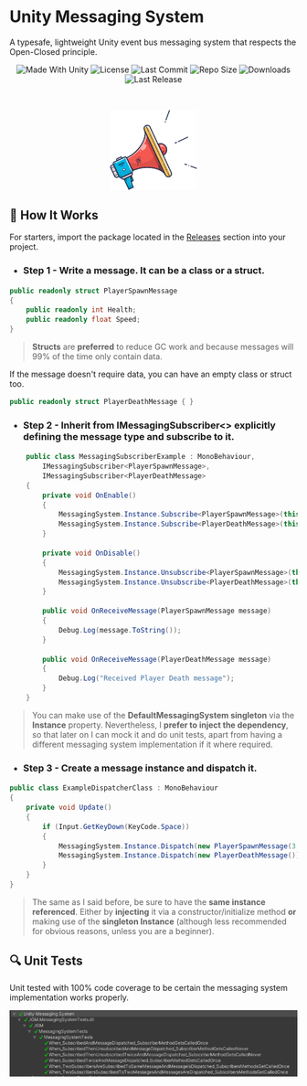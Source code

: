 # Unity Messaging System
A typesafe, lightweight Unity event bus messaging system that respects the Open-Closed principle.

<p align="center">
  <a>
    <img alt="Made With Unity" src="https://img.shields.io/badge/made%20with-Unity-57b9d3.svg?logo=Unity">
  </a>
  <a>
    <img alt="License" src="https://img.shields.io/github/license/JoanStinson/UnityMessagingSystem?logo=github">
  </a>
  <a>
    <img alt="Last Commit" src="https://img.shields.io/github/last-commit/JoanStinson/UnityMessagingSystem?logo=Mapbox&color=orange">
  </a>
  <a>
    <img alt="Repo Size" src="https://img.shields.io/github/repo-size/JoanStinson/UnityMessagingSystem?logo=VirtualBox">
  </a>
  <a>
    <img alt="Downloads" src="https://img.shields.io/github/downloads/JoanStinson/UnityMessagingSystem/total?color=brightgreen">
  </a>
  <a>
    <img alt="Last Release" src="https://img.shields.io/github/v/release/JoanStinson/UnityMessagingSystem?include_prereleases&logo=Dropbox&color=yellow">
  </a>
</p>

<br>
<p align="center">
  <img src="https://github.com/JoanStinson/UnityMessagingSystem/blob/main/megaphone.PNG" width="30%" height="30%">
</p>

## 📣 How It Works
For starters, import the package located in the [Releases](https://github.com/JoanStinson/UnityMessagingSystem/releases) section into your project.

* ### Step 1 - Write a message. It can be a class or a struct.
```csharp
public readonly struct PlayerSpawnMessage
{
    public readonly int Health;
    public readonly float Speed;
}
```
> <b>Structs</b> are <b>preferred</b> to reduce GC work and because messages will 99% of the time only contain data.

If the message doesn't require data, you can have an empty class or struct too.
```csharp
public readonly struct PlayerDeathMessage { }
```

* ### Step 2 - Inherit from IMessagingSubscriber<<Type>> explicitly defining the message type and subscribe to it. 
```csharp
    public class MessagingSubscriberExample : MonoBehaviour,
        IMessagingSubscriber<PlayerSpawnMessage>,
        IMessagingSubscriber<PlayerDeathMessage>
    {
        private void OnEnable()
        {
            MessagingSystem.Instance.Subscribe<PlayerSpawnMessage>(this);
            MessagingSystem.Instance.Subscribe<PlayerDeathMessage>(this);
        }

        private void OnDisable()
        {
            MessagingSystem.Instance.Unsubscribe<PlayerSpawnMessage>(this);
            MessagingSystem.Instance.Unsubscribe<PlayerDeathMessage>(this);
        }

        public void OnReceiveMessage(PlayerSpawnMessage message)
        {
            Debug.Log(message.ToString());
        }

        public void OnReceiveMessage(PlayerDeathMessage message)
        {
            Debug.Log("Received Player Death message");
        }
    }
```
> You can make use of the <b>DefaultMessagingSystem singleton</b> via the <b>Instance</b> property. Nevertheless, I <b>prefer to inject the dependency</b>, so that later on I can mock it and do unit tests, apart from having a different messaging system implementation if it where required.

* ### Step 3 - Create a message instance and dispatch it.
```csharp
public class ExampleDispatcherClass : MonoBehaviour
{
    private void Update()
    {
        if (Input.GetKeyDown(KeyCode.Space))
        {
            MessagingSystem.Instance.Dispatch(new PlayerSpawnMessage(3, 5));
            MessagingSystem.Instance.Dispatch(new PlayerDeathMessage());
        }
    }
}
```
> The same as I said before, be sure to have the <b>same instance referenced</b>. Either by <b>injecting</b> it via a constructor/initialize method <b>or</b> making use of the <b>singleton Instance</b> (although less recommended for obvious reasons, unless you are a beginner).

## 🔍 Unit Tests
Unit tested with 100% code coverage to be certain the messaging system implementation works properly.
<p align="center">
  <img src="https://github.com/JoanStinson/UnityMessagingSystem/blob/main/tests.PNG">
</p>
